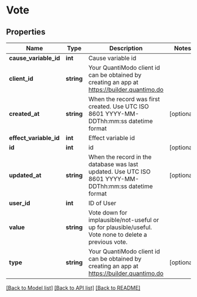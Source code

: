 # Vote

## Properties
Name | Type | Description | Notes
------------ | ------------- | ------------- | -------------
**cause_variable_id** | **int** | Cause variable id | 
**client_id** | **string** | Your QuantiModo client id can be obtained by creating an app at https://builder.quantimo.do | 
**created_at** | **string** | When the record was first created. Use UTC ISO 8601 YYYY-MM-DDThh:mm:ss datetime format | [optional] 
**effect_variable_id** | **int** | Effect variable id | 
**id** | **int** | id | [optional] 
**updated_at** | **string** | When the record in the database was last updated. Use UTC ISO 8601 YYYY-MM-DDThh:mm:ss datetime format | [optional] 
**user_id** | **int** | ID of User | 
**value** | **string** | Vote down for implausible/not-useful or up for plausible/useful. Vote none to delete a previous vote. | 
**type** | **string** | Your QuantiModo client id can be obtained by creating an app at https://builder.quantimo.do | [optional] 

[[Back to Model list]](../README.md#documentation-for-models) [[Back to API list]](../README.md#documentation-for-api-endpoints) [[Back to README]](../README.md)


